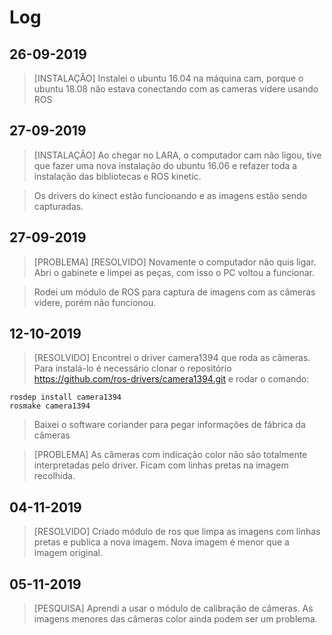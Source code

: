 # Log

## 26-09-2019

> [INSTALAÇÂO] Instalei o ubuntu 16.04 na máquina cam, porque o ubuntu 18.08 não estava conectando com as cameras videre usando ROS

## 27-09-2019

> [INSTALAÇÂO] Ao chegar no LARA, o computador cam não ligou, tive que fazer uma nova instalação do ubuntu 16.06 e refazer toda a instalação das bibliotecas e ROS kinetic.

> Os drivers do kinect estão funcionando e as imagens estão sendo capturadas.

## 27-09-2019

> [PROBLEMA] [RESOLVIDO] Novamente o computador não quis ligar. Abri o gabinete e limpei as peças, com isso o PC voltou a funcionar.

> Rodei um módulo de ROS para captura de imagens com as câmeras videre, porém não funcionou.

## 12-10-2019

> [RESOLVIDO] Encontrei o driver camera1394 que roda as câmeras. Para instalá-lo é necessário clonar o repositório https://github.com/ros-drivers/camera1394.git e rodar o comando:

```
rosdep install camera1394
rosmake camera1394
```
> Baixei o software coriander para pegar informações de fábrica da câmeras

> [PROBLEMA] As câmeras com indicação color não são totalmente interpretadas pelo driver. Ficam com linhas pretas na imagem recolhida.

## 04-11-2019

> [RESOLVIDO] Criado módulo de ros que limpa as imagens com linhas pretas e publica a nova imagem. Nova imagem é menor que a imagem original.

## 05-11-2019

> [PESQUISA] Aprendi a usar o módulo de calibração de câmeras. As imagens menores das câmeras color ainda podem ser um problema. 